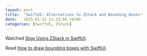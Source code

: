 ```yaml
---
layout: post
title:  "SwiftUI: Alternatives to ZStack and Bounding Boxes"
date:   2025-01-31 21:33:00 +0200
categories: [SwiftUI, ZStack]
---
```

Watched [Stop Using ZStack in SwiftUI](https://www.youtube.com/watch?v=1bwFFGxTwuI).

Read [How to draw bounding boxes with SwiftUI](https://medium.com/swlh/how-to-draw-bounding-boxes-with-swiftui-d93d1414eb00).
